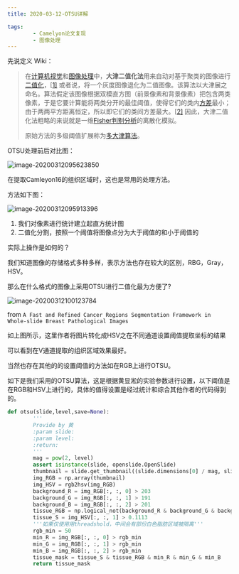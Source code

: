 ```yaml
---
title: 2020-03-12-OTSU详解

tags: 
        - Camelyon论文复现 
        - 图像处理
---
```

先说定义 Wiki：

> 在[计算机视觉](https://zh.wikipedia.org/wiki/计算机视觉)和[图像处理](https://zh.wikipedia.org/wiki/图像处理)中，**大津二值化法**用来自动对基于聚类的图像进行[二值化](https://zh.wikipedia.org/wiki/二值化)，[[1\]](https://zh.wikipedia.org/wiki/大津算法#cite_note-Mehmet-1) 或者说，将一个灰度图像退化为二值图像。该算法以大津展之命名。算法假定该图像根据双模直方图（前景像素和背景像素）把包含两类像素，于是它要计算能将两类分开的最佳阈值，使得它们的类内[方差](https://zh.wikipedia.org/wiki/方差)最小；由于两两平方距离恒定，所以即它们的类间方差最大。[[2\]](https://zh.wikipedia.org/wiki/大津算法#cite_note-Otsu-2) 因此，大津二值化法粗略的来说就是一维[Fisher判别分析](https://zh.wikipedia.org/wiki/線性判別分析)的离散化模拟。
>
> 原始方法的多级阈值扩展称为[多大津算法](https://zh.wikipedia.org/w/index.php?title=多大津算法&action=edit&redlink=1)。

OTSU处理前后对比图：

![image-20200312095623850](https://tva1.sinaimg.cn/large/007S8ZIlgy1gdwgtqknabj30ug0d6qlo.jpg)

在提取Camleyon16的组织区域时，这也是常用的处理方法。

方法如下图：

![image-20200312095913396](https://tva1.sinaimg.cn/large/007S8ZIlgy1gdwgtum5rcj30mx0cpgnp.jpg)

1. 我们对像素进行统计建立起直方统计图
2. 二值化分割，按照一个阈值将图像点分为大于阈值的和小于阈值的

实际上操作是如何的？

我们知道图像的存储格式多种多样，表示方法也存在较大的区别，RBG，Gray，HSV。

那么在什么格式的图像上采用OTSU进行二值化最为方便了?

![image-20200312100123784](https://tva1.sinaimg.cn/large/007S8ZIlgy1gdwgtywifoj313e0ech9r.jpg)

from `A Fast and Refined Cancer Regions Segmentation Framework in Whole-slide Breast Pathological Images`

如上图所示，这里作者将图片转化成HSV之在不同通道设置阈值提取坐标的结果

可以看到在V通道提取的组织区域效果最好。

当然也存在其他的的设置阈值的方法如在RGB上进行OTSU。

如下是我们采用的OTSU算法，这是根据黄显淞的实验参数进行设置，以下阈值是在RGB和HSV上进行的，具体的值得设置是经过统计和综合其他作者的代码得到的。

```python
def otsu(slide,level,save=None):
        '''
        Provide by 黄
        :param slide:
        :param level:
        :return:
        '''
        mag = pow(2, level)
        assert isinstance(slide, openslide.OpenSlide)
        thumbnail = slide.get_thumbnail((slide.dimensions[0] / mag, slide.dimensions[1] / mag)).convert('RGB')
        img_RGB = np.array(thumbnail)
        img_HSV = rgb2hsv(img_RGB)
        background_R = img_RGB[:, :, 0] > 203
        background_G = img_RGB[:, :, 1] > 191
        background_B = img_RGB[:, :, 2] > 201
        tissue_RGB = np.logical_not(background_R & background_G & background_B)
        tissue_S = img_HSV[:, :, 1] > 0.1113
        '''如果仅使用用threadshold，中间会有部份白色脂肪区域被隔离'''
        rgb_min = 50
        min_R = img_RGB[:, :, 0] > rgb_min
        min_G = img_RGB[:, :, 1] > rgb_min
        min_B = img_RGB[:, :, 2] > rgb_min
        tissue_mask = tissue_S & tissue_RGB & min_R & min_G & min_B
        return tissue_mask
```

